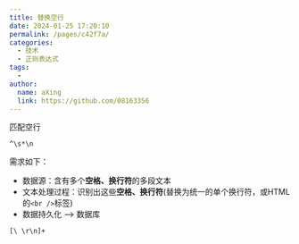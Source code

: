 ```yaml
---
title: 替换空行
date: 2024-01-25 17:20:10
permalink: /pages/c42f7a/
categories:
  - 技术
  - 正则表达式
tags:
  - 
author: 
  name: aXing
  link: https://github.com/08163356
---
```


匹配空行

```
^\s*\n
```

需求如下：

- 数据源：含有多个**空格、换行符**的多段文本
- 文本处理过程：识别出这些**空格、换行符**(替换为统一的单个换行符，或HTML的`<br />`标签)
- 数据持久化 --> 数据库

```
[\ \r\n]+
```

